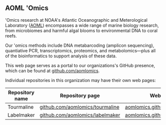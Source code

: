 ## AOML 'Omics

'Omics research at NOAA's Atlantic Oceanographic and Meterological Laboratory ([AOML](https://www.aoml.noaa.gov/)) encompasses a wide range of marine biology research, from microbiomes and harmful algal blooms to environmental DNA to coral reefs.

Our 'omics methods include DNA metabarcoding (amplicon sequencing), quantiative PCR, transcriptomics, proteomics, and metabolomics—plus all of the bioinformatics to support analysis of these data.

This web page serves as a portal to our organizations's GitHub presence, which can be found at [github.com/aomlomics](https://github.com/aomlomics).

Individual repositories in this organization may have their own web pages:

| Repository name | Repository page | Web page |
|-----------------|-----------------|----------|
| Tourmaline | [github.com/aomlomics/tourmaline](https://github.com/aomlomics/tourmaline) | [aomlomics.github.io/tourmaline](https://aomlomics.github.io/tourmaline)|
| Labelmaker | [github.com/aomlomics/labelmaker](https://github.com/aomlomics/labelmaker) | [aomlomics.github.io/labelmaker](https://aomlomics.github.io/labelmaker) |

